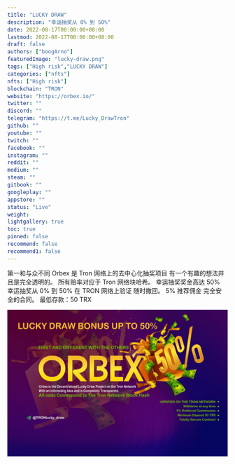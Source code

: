 ```yaml
---
title: "LUCKY DRAW"
description: "幸运抽奖从 0% 到 50%"
date: 2022-08-17T00:00:00+08:00
lastmod: 2022-08-17T00:00:00+08:00
draft: false
authors: ["boogArno"]
featuredImage: "lucky-draw.png"
tags: ["High risk","LUCKY DRAW"]
categories: ["nfts"]
nfts: ["High risk"]
blockchain: "TRON"
website: "https://orbex.io/"
twitter: ""
discord: ""
telegram: "https://t.me/Lucky_DrawTron"
github: ""
youtube: ""
twitch: ""
facebook: ""
instagram: ""
reddit: ""
medium: ""
steam: ""
gitbook: ""
googleplay: ""
appstore: ""
status: "Live"
weight: 
lightgallery: true
toc: true
pinned: false
recommend: false
recommend1: false
---
```

第一和与众不同
Orbex 是 Tron 网络上的去中心化抽奖项目
有一个有趣的想法并且是完全透明的。
所有赔率对应于 Tron 网络块哈希。
幸运抽奖奖金高达 50%
幸运抽奖从 0% 到 50%
在 TRON 网络上验证
随时撤回。
5% 推荐佣金
完全安全的合同。
最低存款：50 TRX

![luckydraw-dapp-high-risk-tron-image1_08b587cadf79a04eb5fc0220da5fa45e](luckydraw-dapp-high-risk-tron-image1_08b587cadf79a04eb5fc0220da5fa45e.png)